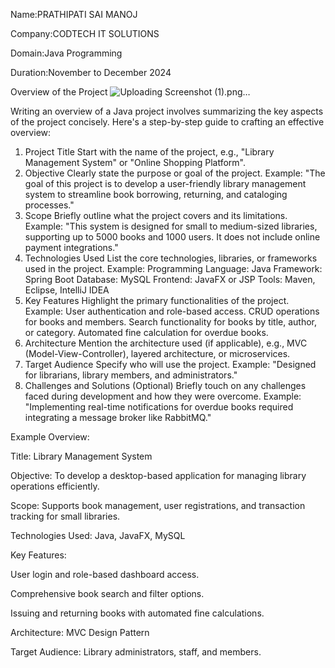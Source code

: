 Name:PRATHIPATI SAI MANOJ

Company:CODTECH IT SOLUTIONS

Domain:Java Programming

Duration:November to December 2024

Overview of the Project
![Uploading Screenshot (1).png…]()


Writing an overview of a Java project involves summarizing the key aspects of the project concisely. Here's a step-by-step guide to crafting an effective overview:

1. Project Title
Start with the name of the project, e.g., "Library Management System" or "Online Shopping Platform".
2. Objective
Clearly state the purpose or goal of the project.
Example: "The goal of this project is to develop a user-friendly library management system to streamline book borrowing, returning, and cataloging processes."
3. Scope
Briefly outline what the project covers and its limitations.
Example: "This system is designed for small to medium-sized libraries, supporting up to 5000 books and 1000 users. It does not include online payment integrations."
4. Technologies Used
List the core technologies, libraries, or frameworks used in the project.
Example:
Programming Language: Java
Framework: Spring Boot
Database: MySQL
Frontend: JavaFX or JSP
Tools: Maven, Eclipse, IntelliJ IDEA
5. Key Features
Highlight the primary functionalities of the project.
Example:
User authentication and role-based access.
CRUD operations for books and members.
Search functionality for books by title, author, or category.
Automated fine calculation for overdue books.
6. Architecture
Mention the architecture used (if applicable), e.g., MVC (Model-View-Controller), layered architecture, or microservices.
7. Target Audience
Specify who will use the project.
Example: "Designed for librarians, library members, and administrators."
8. Challenges and Solutions (Optional)
Briefly touch on any challenges faced during development and how they were overcome.
Example: "Implementing real-time notifications for overdue books required integrating a message broker like RabbitMQ."

Example Overview:

Title: Library Management System

Objective: To develop a desktop-based application for managing library operations efficiently.

Scope: Supports book management, user registrations, and transaction tracking for small libraries.

Technologies Used: Java, JavaFX, MySQL

Key Features:

User login and role-based dashboard access.

Comprehensive book search and filter options.

Issuing and returning books with automated fine calculations.

Architecture: MVC Design Pattern

Target Audience: Library administrators, staff, and members.
